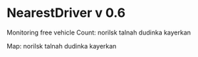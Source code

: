 # NearestDriver v 0.6
Monitoring free vehicle
Count:
    norilsk
    talnah
    dudinka
    kayerkan

Map:
    norilsk
    talnah
    dudinka
    kayerkan